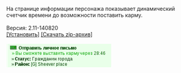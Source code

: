 На странице информации персонажа показывает динамический счетчик времени до возможности поставить карму.
<br>
<br>
Версия: 2.11-140820
<br>
[[Установить]](https://raw.githubusercontent.com/MyRequiem/comfortablePlayingInGW/master/separatedScripts/TimeKarma/timeKarma.user.js) [[Скачать zip-архив]](https://raw.githubusercontent.com/MyRequiem/comfortablePlayingInGW/master/separatedScripts/TimeKarma/timeKarma.user.js.zip)
<br>
<br>
![TimeKarma](https://raw.githubusercontent.com/MyRequiem/comfortablePlayingInGW/master/imgs/TimeKarma/screen.png)
<br>
